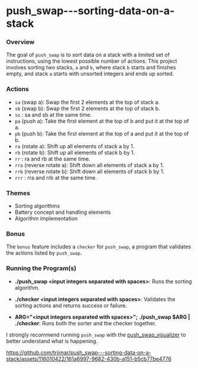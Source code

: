 # push_swap---sorting-data-on-a-stack

### Overview

The goal of `push_swap` is to sort data on a stack with a limited set of instructions, using the lowest possible number of actions. This project involves sorting two stacks, `a` and `b`, where stack `b` starts and finishes empty, and stack `a` starts with unsorted integers and ends up sorted.

### Actions

- `sa` (swap a): Swap the first 2 elements at the top of stack a.
- `sb` (swap b): Swap the first 2 elements at the top of stack b.
- `ss` : sa and sb at the same time.
- `pa` (push a): Take the first element at the top of b and put it at the top of a.
- `pb` (push b): Take the first element at the top of a and put it at the top of b.
- `ra` (rotate a): Shift up all elements of stack a by 1.
- `rb` (rotate b): Shift up all elements of stack b by 1.
- `rr` : ra and rb at the same time.
- `rra` (reverse rotate a): Shift down all elements of stack a by 1.
- `rrb` (reverse rotate b): Shift down all elements of stack b by 1.
- `rrr` : rra and rrb at the same time.

### Themes

- Sorting algorithms
- Battery concept and handling elements
- Algorithm implementation

### Bonus

The `bonus` feature includes a `checker` for `push_swap`, a program that validates the actions listed by `push_swap`.


### Running the Program(s)

- **./push_swap \<input integers separated with spaces\>**: Runs the sorting algorithm.

- **./checker \<input integers separated with spaces\>**: Validates the sorting actions and returns success or failure.

- **ARG="\<input integers separated with spaces\>"; ./push_swap $ARG | ./checker**: Runs both the sorter and the checker together.


I strongly recommend running `push_swap` with the [push_swap_visualizer](https://github.com/o-reo/push_swap_visualizer) to better understand what is happening.


https://github.com/triimar/push_swap---sorting-data-on-a-stack/assets/116010422/161a6997-9682-430b-a151-b5cb77be4776

